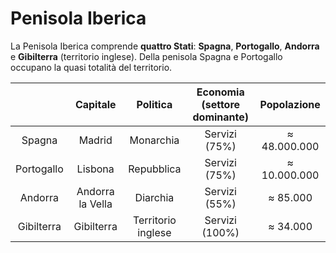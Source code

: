# Penisola Iberica

La Penisola Iberica comprende **quattro Stati**: **Spagna**, **Portogallo**,
**Andorra** e **Gibilterra** (territorio inglese). Della penisola Spagna e
Portogallo occupano la quasi totalità del territorio.

| | Capitale | Politica | Economia (settore dominante) | Popolazione |
| :-: | :-: | :-: | :-: | :-: |
| Spagna | Madrid | Monarchia | Servizi (75%) | &#8776; 48.000.000 |
| Portogallo | Lisbona | Repubblica | Servizi (75%) | &thickapprox; 10.000.000 |
| Andorra | Andorra la Vella | Diarchia | Servizi (55%) | &thickapprox; 85.000 |
| Gibilterra | Gibilterra | Territorio inglese | Servizi (100%) | &thickapprox; 34.000 |
